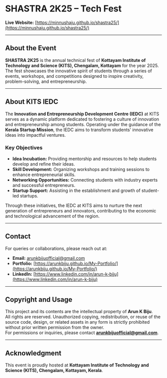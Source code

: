 # SHASTRA 2K25 – Tech Fest

**Live Website:** [https://minnushaju.github.io/shastra25/](https://minnushaju.github.io/shastra25/)

---

## About the Event

**SHASTRA 2K25** is the annual technical fest of **Kottayam Institute of Technology and Science (KITS), Chengalam, Kottayam** for the year 2025.  
The fest showcases the innovative spirit of students through a series of events, workshops, and competitions designed to inspire creativity, problem-solving, and entrepreneurship.

---

## About KITS IEDC

The **Innovation and Entrepreneurship Development Centre (IEDC)** at KITS serves as a dynamic platform dedicated to fostering a culture of innovation and entrepreneurship among students. Operating under the guidance of the **Kerala Startup Mission**, the IEDC aims to transform students' innovative ideas into impactful ventures.

### Key Objectives
- **Idea Incubation:** Providing mentorship and resources to help students develop and refine their ideas.  
- **Skill Development:** Organizing workshops and training sessions to enhance entrepreneurial skills.  
- **Networking Opportunities:** Connecting students with industry experts and successful entrepreneurs.  
- **Startup Support:** Assisting in the establishment and growth of student-led startups.  

Through these initiatives, the IEDC at KITS aims to nurture the next generation of entrepreneurs and innovators, contributing to the economic and technological advancement of the region.

---

## Contact

For queries or collaborations, please reach out at:  
- **Email:** [arunkbijuofficial@gmail.com](mailto:arunkbijuofficial@gmail.com)  
- **Portfolio:** [https://arunkbiju.github.io/My-Portfolio/](https://arunkbiju.github.io/My-Portfolio/)  
- **LinkedIn:** [https://www.linkedin.com/in/arun-k-biju](https://www.linkedin.com/in/arun-k-biju)  

---

## Copyright and Usage

This project and its contents are the intellectual property of **Arun K Biju**.  
All rights are reserved. Unauthorized copying, redistribution, or reuse of the source code, design, or related assets in any form is strictly prohibited without prior written permission from the owner.  
For permissions or inquiries, please contact **arunkbijuofficial@gmail.com**.

---

## Acknowledgment

This event is proudly hosted at **Kottayam Institute of Technology and Science (KITS), Chengalam, Kottayam, Kerala**.

